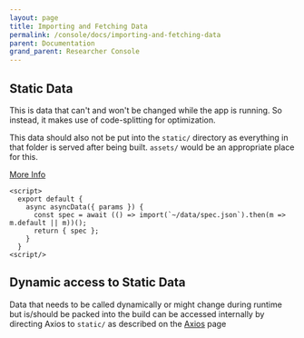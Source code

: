 ```yaml
---
layout: page
title: Importing and Fetching Data
permalink: /console/docs/importing-and-fetching-data
parent: Documentation
grand_parent: Researcher Console
---
```


## Static Data

This is data that can't and won't be changed while the app is running. So instead, it makes use of code-splitting for optimization.

This data should also not be put into the `static/` directory as everything in that folder is served after being built. `assets/` would be an appropriate place for this.

[More Info](https://github.com/nuxt/nuxt.js/issues/123)

```
<script>
  export default {
    async asyncData({ params }) {
      const spec = await (() => import(`~/data/spec.json`).then(m => m.default || m))();
      return { spec };
    }
  }
<script/>
```

## Dynamic access to Static Data

Data that needs to be called dynamically or might change during runtime but is/should be packed into the build can be accessed internally by directing Axios to `static/` as described on the [Axios](/console/docs/axios) page
